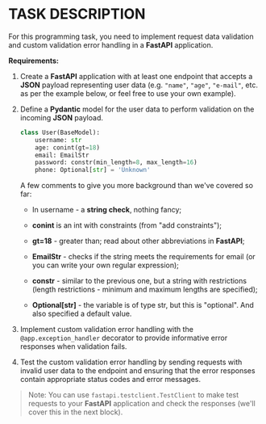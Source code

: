 # TASK DESCRIPTION

For this programming task, you need to implement request data validation and custom validation error handling in a **FastAPI** application.

**Requirements:**

1. Create a **FastAPI** application with at least one endpoint that accepts a **JSON** payload representing user data (e.g. `"name"`, `"age"`, `"e-mail"`, etc. as per the example below, or feel free to use your own example).

2. Define a **Pydantic** model for the user data to perform validation on the incoming **JSON** payload.

    ```python
    class User(BaseModel):
        username: str
        age: conint(gt=18)
        email: EmailStr
        password: constr(min_length=8, max_length=16)
        phone: Optional[str] = 'Unknown'
    ```

    A few comments to give you more background than we've covered so far:

    - In username - a **string check**, nothing fancy;

    - **conint** is an int with constraints (from "add constraints");

    - **gt=18** - greater than; read about other abbreviations in **FastAPI**;

    - **EmailStr** - checks if the string meets the requirements for email (or you can write your own regular expression);

    - **constr** - similar to the previous one, but a string with restrictions (length restrictions - minimum and maximum lengths are specified);

    - **Optional[str]** - the variable is of type str, but this is "optional". And also specified a default value.

3. Implement custom validation error handling with the `@app.exception_handler` decorator to provide informative error responses when validation fails.

4. Test the custom validation error handling by sending requests with invalid user data to the endpoint and ensuring that the error responses contain appropriate status codes and error messages.

> Note: You can use `fastapi.testclient.TestClient` to make test requests to your **FastAPI** application and check the responses (we'll cover this in the next block).
